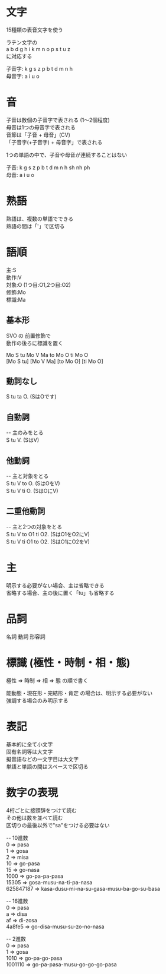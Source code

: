 # 文字
15種類の表音文字を使う  

ラテン文字の  
a b d g h i k m n o p s t u z  
に対応する  

子音字: k g s z p b t d m n h  
母音字: a i u o  

# 音
子音は数個の子音字で表される (1～2個程度)  
母音は1つの母音字で表される  
音節は「子音 + 母音」(CV)  
「子音字(+子音字) + 母音字」で表される  

1つの単語の中で、子音や母音が連続することはない  

子音: k g s z p b t d m n h sh nh ph  
母音: a i u o  

# 熟語
熟語は、複数の単語でできる  
熟語の間は「'」で区切る  

# 語順
主:S  
動作:V  
対象:O (1つ目:O1,2つ目:O2)  
修飾:Mo  
標識:Ma  

## 基本形
SVO の 前置修飾で  
動作の後ろに標識を置く  

Mo S tu Mo V Ma to Mo O ti Mo O  
[Mo S tu] [Mo V Ma] [to Mo O] [ti Mo O]  

## 動詞なし  
S tu ta O. (SはOです)  
## 自動詞
-- 主のみをとる  
S tu V. (SはV)  
## 他動詞
-- 主と対象をとる  
S tu V to O. (SはOをV)  
S tu V ti O. (SはOにV)  
## 二重他動詞
-- 主と2つの対象をとる  
S tu V to O1 ti O2. (SはO1をO2にV)  
S tu V ti O1 to O2. (SはO1にO2をV)  

# 主
明示する必要がない場合、主は省略できる  
省略する場合、主の後に置く「tu」も省略する  

# 品詞
名詞 動詞 形容詞  

# 標識 (極性・時制・相・態)
極性 => 時制 => 相 => 態 の順で書く  

能動態・現在形・完結形・肯定 の場合は、明示する必要がない  
強調する場合のみ明示する  

# 表記
基本的に全て小文字  
固有名詞等は大文字  
擬音語などの一文字目は大文字  
単語と単語の間はスペースで区切る  

# 数字の表現

4桁ごとに接頭辞をつけて読む  
その他は数を並べて読む  
区切りの最後以外で"sa"をつける必要はない  

-- 10進数  
0 => pasa  
1 => gosa  
2 => misa  
10 => go-pasa  
15 => go-nasa  
1000 => go-pa-pa-pasa  
15305 => gosa-musu-na-ti-pa-nasa  
625847187 => kasa-dusu-mi-na-su-gasa-musu-ba-go-su-basa  

-- 16進数  
0 => pasa  
a => disa  
af => di-zosa  
4a8fe5 => go-disa-musu-su-zo-no-nasa  

-- 2進数  
0 => pasa  
1 => gosa  
1010 => go-pa-go-pasa  
1001110 => go-pa-pasa-musu-go-go-go-pasa  